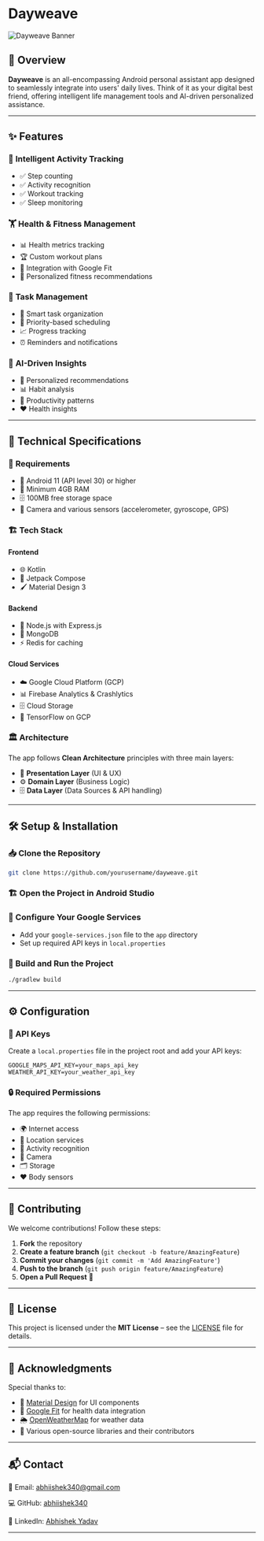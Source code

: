 # Dayweave

![Dayweave Banner](https://png.pngtree.com/templates/20180830/natural-lifestyle-logo-letter-e-template-png_29980.jpg)

## 🚀 Overview

**Dayweave** is an all-encompassing Android personal assistant app designed to seamlessly integrate into users' daily lives. Think of it as your digital best friend, offering intelligent life management tools and AI-driven personalized assistance.

---

## ✨ Features

### 🔹 **Intelligent Activity Tracking**
- ✅ Step counting
- ✅ Activity recognition
- ✅ Workout tracking
- ✅ Sleep monitoring

### 🏋️ **Health & Fitness Management**
- 📊 Health metrics tracking
- 🏆 Custom workout plans
- 🔗 Integration with Google Fit
- 🎯 Personalized fitness recommendations

### 📅 **Task Management**
- 📌 Smart task organization
- 🔄 Priority-based scheduling
- 📈 Progress tracking
- ⏰ Reminders and notifications

### 🧠 **AI-Driven Insights**
- 🎯 Personalized recommendations
- 📊 Habit analysis
- 📅 Productivity patterns
- ❤️ Health insights

---

## 🔧 Technical Specifications

### 📌 **Requirements**
- 📱 Android 11 (API level 30) or higher
- 💾 Minimum 4GB RAM
- 🗄️ 100MB free storage space
- 📡 Camera and various sensors (accelerometer, gyroscope, GPS)

### 🏗️ **Tech Stack**
#### **Frontend**
- 🌐 Kotlin
- 🎨 Jetpack Compose
- 🖌️ Material Design 3

#### **Backend**
- 🚀 Node.js with Express.js
- 💾 MongoDB
- ⚡ Redis for caching

#### **Cloud Services**
- ☁️ Google Cloud Platform (GCP)
- 📊 Firebase Analytics & Crashlytics
- 🗄️ Cloud Storage
- 🤖 TensorFlow on GCP

### 🏛️ **Architecture**
The app follows **Clean Architecture** principles with three main layers:
- 🎨 **Presentation Layer** (UI & UX)
- ⚙️ **Domain Layer** (Business Logic)
- 🗄️ **Data Layer** (Data Sources & API handling)

---

## 🛠️ Setup & Installation

### 📥 Clone the Repository
```bash
git clone https://github.com/yourusername/dayweave.git
```

### 🏗️ Open the Project in Android Studio

### 🔑 Configure Your Google Services
- Add your `google-services.json` file to the `app` directory
- Set up required API keys in `local.properties`

### 🚀 Build and Run the Project
```bash
./gradlew build
```

---

## ⚙️ Configuration

### 🔑 API Keys
Create a `local.properties` file in the project root and add your API keys:
```properties
GOOGLE_MAPS_API_KEY=your_maps_api_key
WEATHER_API_KEY=your_weather_api_key
```

### 🔒 Required Permissions
The app requires the following permissions:
- 🌍 Internet access
- 📍 Location services
- 🏃 Activity recognition
- 📸 Camera
- 🗂️ Storage
- ❤️ Body sensors

---

## 🤝 Contributing

We welcome contributions! Follow these steps:
1. **Fork** the repository
2. **Create a feature branch** (`git checkout -b feature/AmazingFeature`)
3. **Commit your changes** (`git commit -m 'Add AmazingFeature'`)
4. **Push to the branch** (`git push origin feature/AmazingFeature`)
5. **Open a Pull Request** 🚀

---

## 📜 License

This project is licensed under the **MIT License** – see the [LICENSE](LICENSE) file for details.

---

## 🙌 Acknowledgments

Special thanks to:
- 🎨 [Material Design](https://material.io/) for UI components
- 💪 [Google Fit](https://developers.google.com/fit/) for health data integration
- 🌦️ [OpenWeatherMap](https://openweathermap.org/) for weather data
- 👏 Various open-source libraries and their contributors

---

## 📬 Contact

📧 Email: [abhiishek340@gmail.com](mailto:abhiishek340@gmail.com)

💻 GitHub: [abhiishek340](https://github.com/abhiishek340)

📱 LinkedIn: [Abhishek Yadav](https://www.linkedin.com/in/abhishek340/)

---

